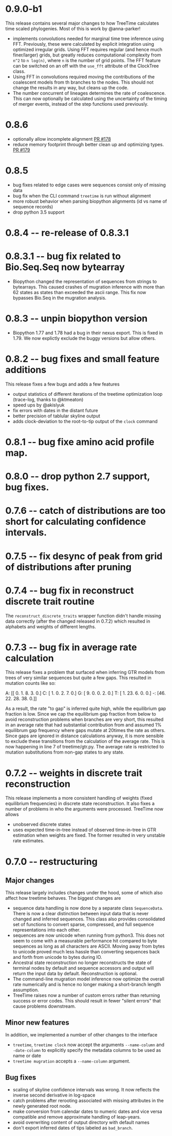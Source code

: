 # 0.9.0-b1

This release contains several major changes to how TreeTime calculates time scaled phylogenies.
Most of this is work by @anna-parker!

 * implements convolutions needed for marginal time tree inference using FFT.
   Previously, these were calculated by explicit integration using optimized irregular grids.
   Using FFT requires regular (and hence much finer/larger) grids, but greatly reduces computational complexity from `n^2` to `n log(n)`, where `n` is the number of grid points.
   The FFT feature can be switched on an off with the `use_fft` attribute of the ClockTree class.
 * Using FFT in convolutions required moving the contributions of the coalescent models from th branches to the nodes.
   This should not change the results in any way, but cleans up the code.
 * The number concurrent of lineages determines the rate of coalescence.
   This can now optionally be calculated using the uncertainty of the timing of merger events, instead of the step functions used previously.

# 0.8.6
 * optionally allow incomplete alignment [PR #178](https://github.com/neherlab/treetime/pull/178)
 * reduce memory footprint through better clean up and optimizing types. [PR #179](https://github.com/neherlab/treetime/pull/179)

# 0.8.5
 * bug fixes related to edge cases were sequences consist only of missing data
 * bug fix when the CLI command `treetime` is run without alignment
 * more robust behavior when parsing biopython alignments (id vs name of sequence records)
 * drop python 3.5 support

# 0.8.4 -- re-release of 0.8.3.1

# 0.8.3.1 -- bug fix related to Bio.Seq.Seq now bytearray

 * Biopython changed the representation of sequences from strings to bytearrays. This caused crashes of mugration inference with more than 62 states as states than exceeded the ascii range. This fix now bypasses Bio.Seq in the mugration analysis.

# 0.8.3 -- unpin biopython version

 * Biopython 1.77 and 1.78 had a bug in their nexus export. This is fixed in 1.79. We now explictly exclude the buggy versions but allow others.

# 0.8.2 -- bug fixes and small feature additions
This release fixes a few bugs and adds a few features

 * output statistics of different iterations of the treetime optimization loop (trace-log, thanks to @ktmeaton)
 * speed ups by @akislyuk
 * fix errors with dates in the distant future
 * better precision of tablular skyline output
 * adds clock-deviation to the root-to-tip output of the `clock` command


# 0.8.1 -- bug fixe amino acid profile map.

# 0.8.0 -- drop python 2.7 support, bug fixes.

# 0.7.6 -- catch of distributions are too short for calculating confidence intervals.

# 0.7.5 -- fix desync of peak from grid of distributions after pruning

# 0.7.4 -- bug fix in reconstruct discrete trait routine

The `reconstruct_discrete_traits` wrapper function didn't handle missing data correctly (after the changed released in 0.7.2) which resulted in alphabets and weights of different lengths.


# 0.7.3 -- bug fix in average rate calculation

This release fixes a problem that surfaced when inferring GTR models from trees of very similar sequences but quite a few gaps. This resulted in mutation counts like so:

A: [[ 0.  1.  8.  3.  0.]
C:  [ 1.  0.  2.  7.  0.]
G:  [ 9.  0.  0.  2.  0.]
T:  [ 1. 23.  6.  0.  0.]
-:  [46. 22. 28. 38.  0.]]

As a result, the rate "to gap" is inferred quite high, while the equilibrium gap fraction is low. Since we cap the equilibrium gap fraction from below to avoid reconstruction problems when branches are very short, this resulted in an average rate that had substantial contribution from and assumed 1% equilibrum gap frequency where gaps mutate at 20times the rate as others. Since gaps are ignored in distance calculations anyway, it is more sensible to exclude these transitions from the calculation of the average rate. This is now happening in line 7 of treetime/gtr.py. The average rate is restricted to mutation substitutions from non-gap states to any state.


# 0.7.2 -- weights in discrete trait reconstruction
This release implements a more consistent handling of weights (fixed equilibrium frequencies) in discrete state reconstruction.
It also fixes a number of problems in who the arguments were processed.
TreeTime now allows
 * unobserved discrete states
 * uses expected time-in-tree instead of observed time-in-tree in GTR estimation when weights are fixed. The former resulted in very unstable rate estimates.


# 0.7.0 -- restructuring

## Major changes
This release largely includes changes under the hood, some of which also affect how treetime behaves. The biggest changes are
 * sequence data handling is now done by a separate class `SequenceData`. There is now a clear distinction between input data that is never changed and inferred sequences. This class also provides consolidated set of functions to convert sparse, compressed, and full sequence representations into each other.
 * sequences are now unicode when running from python3. This does not seem to come with a measurable performance hit compared to byte sequences as long as all characters are ASCII. Moving away from bytes to unicode proved much less hassle than converting sequences back and forth from unicode to bytes during IO.
 * Ancestral state reconstruction no longer reconstructs the state of terminal nodes by default and sequence accessors and output will return the input data by default. Reconstruction is optional.
 * The command-line mugration model inference now optimize the overall rate numerically and is hence no longer making a short-branch length assumption.
 * TreeTime raises now a number of custom errors rather than returning success or error codes. This should result in fewer "silent errors" that cause problems downstream.

## Minor new features
In addition, we implemented a number of other changes to the interface
 * `treetime`, `treetime clock` now accept the arguments `--name-column` and `-date-column` to explicitly specify the metadata columns to be used as name or date
 * `treetime mugration` accepts a `--name-column` argument.

## Bug fixes
 * scaling of skyline confidence intervals was wrong. It now reflects the inverse second derivative in log-space
 * catch problems after rerooting associated with missing attributes in the newly generated root node.
 * make conversion from calendar dates to numeric dates and vice versa compatible and remove approximate handling of leap-years.
 * avoid overwriting content of output directory with default names
 * don't export inferred dates of tips labeled as `bad_branch`.